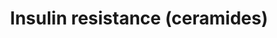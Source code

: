 ---
authors:
- GiangNguyen126
- Eweitz
- LucHooglugt
description: Insulin resistance in Homo Sapiens
last-edited: 2022-03-01
organisms:
- Homo sapiens
redirect_from:
- /index.php/Pathway:WP5181
- /instance/WP5181
schema-jsonld:
- '@context': https://schema.org/
  '@id': https://wikipathways.github.io/pathways/WP5181.html
  '@type': Dataset
  creator:
    '@type': Organization
    name: WikiPathways
  description: Insulin resistance in Homo Sapiens
  keywords:
  - Sphingolipid pathway
  - IL-1B
  - IRS-1
  - EIF2AK2
  - MAFA
  - Oleic acid
  - INSR
  - Palmitate
  - CD36/FAT
  - OA
  - ERN1
  - Insulin
  - AKT1
  - TNFR
  - CPT1B
  - ceramide
  - PP2A
  - PI3K
  - nSMase2
  - CCL2
  - Palmitoyl-CoA
  - Fatty Acid Oxidation
  - TNF-alpha
  - IRS-2
  - Sphingomyelin
  - PDX1
  - GLUT4 translocation
  - </br>Type your comment here
  - AMPK
  - RPS6KB1
  - IL-6
  - TRAF1
  - GLUT4
  - glucose
  - MAPK8
  - PKCzeta
  license: CC0
  name: Insulin resistance (ceramides)
seo: CreativeWork
title: Insulin resistance (ceramides)
wpid: WP5181
---